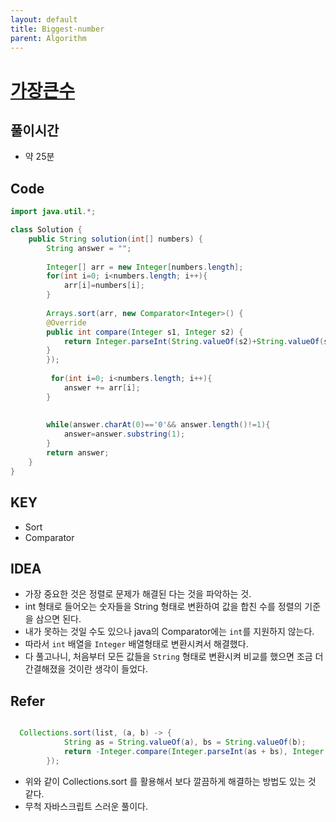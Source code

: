 ```yaml
---
layout: default
title: Biggest-number
parent: Algorithm
---
```


# <a href="https://programmers.co.kr/learn/courses/30/lessons/42746">가장큰수</a>


## 풀이시간
- 약 25분
  

## Code

```java
import java.util.*;

class Solution {
    public String solution(int[] numbers) {
        String answer = "";
        
        Integer[] arr = new Integer[numbers.length];
        for(int i=0; i<numbers.length; i++){
            arr[i]=numbers[i];
        }
        
        Arrays.sort(arr, new Comparator<Integer>() {
        @Override
        public int compare(Integer s1, Integer s2) {
            return Integer.parseInt(String.valueOf(s2)+String.valueOf(s1)) - Integer.parseInt(String.valueOf(s1)+String.valueOf(s2));
        }
        });
        
         for(int i=0; i<numbers.length; i++){
            answer += arr[i];
        }
    
        
        while(answer.charAt(0)=='0'&& answer.length()!=1){
            answer=answer.substring(1);
        }
        return answer;
    }
}
```

## KEY
- Sort
- Comparator


## IDEA

- 가장 중요한 것은 정렬로 문제가 해결된 다는 것을 파악하는 것.
- int 형태로 들어오는 숫자들을 String 형태로 변환하여 값을 합친 수를 정렬의 기준을 삼으면 된다.
- 내가 못하는 것일 수도 있으나 java의 Comparator에는 `int`를 지원하지 않는다.
- 따라서 `int` 배열을 `Integer` 배열형태로 변환시켜서 해결했다.
- 다 풀고나니, 처음부터 모든 값들을 `String` 형태로 변환시켜 비교를 했으면 조금 더 간결해졌을 것이란 생각이 들었다.


## Refer

```java

  Collections.sort(list, (a, b) -> {
            String as = String.valueOf(a), bs = String.valueOf(b);
            return -Integer.compare(Integer.parseInt(as + bs), Integer.parseInt(bs + as));
        });    

```
- 위와 같이 Collections.sort 를 활용해서 보다 깔끔하게 해결하는 방법도 있는 것 같다.
- 무척 자바스크립트 스러운 풀이다.




